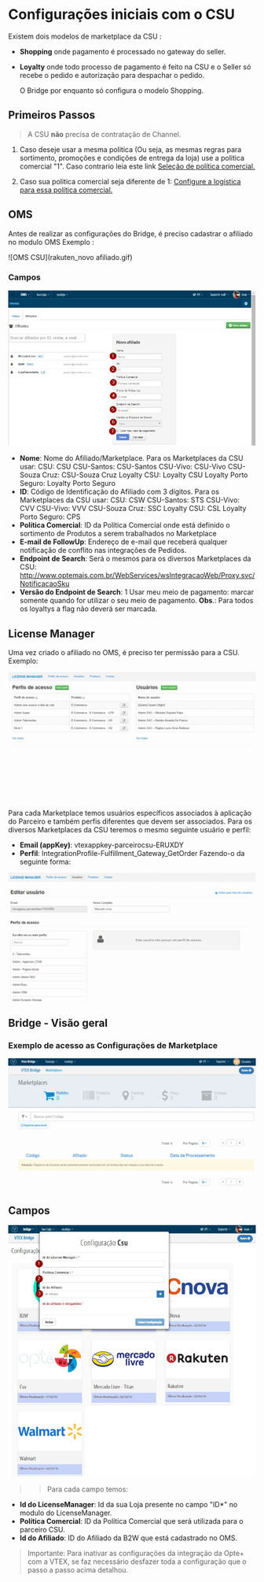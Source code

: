 # Configurações iniciais com o CSU

Existem dois modelos de marketplace da CSU :

* **Shopping** onde pagamento é processado no gateway do seller.

* **Loyalty** onde todo processo de pagamento é feito na CSU e o Seller só recebe o pedido e autorização para despachar o pedido.


    O Bridge por enquanto só configura o modelo Shopping.


## Primeiros Passos

> A CSU **não** precisa de contratação de Channel.

1. Caso deseje usar a mesma politica (Ou seja, as mesmas regras para sortimento, promoções e condições de entrega da loja) use a politica comercial "1".
Caso contrario leia este link [Seleção de política comercial.](http://help.vtex.com/hc/pt-br/articles/214166227)

2. Caso sua politica comercial seja diferente de 1: [Configure a logística para essa política comercial.](http://help.vtex.com/hc/pt-br/articles/214166667-Atualiza%C3%A7%C3%A3o-de-estoque)

 ## OMS

 Antes de realizar as configurações do Bridge, é preciso cadastrar o afiliado no modulo OMS
 Exemplo :

 ![OMS CSU](rakuten_novo afiliado.gif)

### Campos

 ![OMSCAMPOS CSU](configuracoes_iniciais_CSU.jpg)

 * **Nome**: Nome do Afiliado/Marketplace. Para os Marketplaces da CSU usar:
 CSU: CSU
 CSU-Santos: CSU-Santos
 CSU-Vivo: CSU-Vivo
 CSU-Souza Cruz: CSU-Souza Cruz
 Loyalty CSU: Loyalty CSU
 Loyalty Porto Seguro: Loyalty Porto Seguro
* **ID**: Código de Identificação do Afiliado com 3 dígitos. Para os Marketplaces da CSU usar:
 CSU: CSW
 CSU-Santos: STS
 CSU-Vivo: CVV
 CSU-Vivo: VVV
 CSU-Souza Cruz: SSC
 Loyalty CSU: CSL
 Loyalty Porto Seguro: CPS
 * **Política Comercial**: ID da Política Comercial onde está definido o sortimento de Produtos a serem trabalhados no Marketplace
 * **E-mail de FollowUp**: Endereço de e-mail que receberá qualquer notificação de conflito nas integrações de Pedidos.
 * **Endpoint de Search**: Será o mesmos para os diversos Marketplaces da CSU: http://www.optemais.com.br/WebServices/wsIntegracaoWeb/Proxy.svc/NotificacaoSku
 * **Versão do Endpoint de Search**: 1
 Usar meu meio de pagamento: marcar somente quando for utilizar o seu meio de pagamento. **Obs**.: Para todos os loyaltys a flag não deverá ser marcada.


 ## License Manager

Uma vez criado o afiliado no OMS, é preciso ter permissão para a CSU.
Exemplo:

 ![LICENSEMANAGER CSU](image06.gif)

 Para cada Marketplace temos usuários específicos associados à aplicação do Parceiro e também perfis diferentes que devem ser associados. Para os diversos Marketplaces da CSU teremos o mesmo seguinte usuário e perfil:

 * **Email (appKey)**: vtexappkey-parceirocsu-ERUXDY
 * **Perfil**: IntegrationProfile-Fulfillment_Gateway_GetOrder
 Fazendo-o da seguinte forma:

 ![LICENSEMANAGER2 CSU](image02.gif)

## Bridge - Visão geral

### Exemplo de acesso as Configurações de Marketplace

![Config CSU](Marketplace_Config.gif)

## Campos

![Config CSU](CSU.png)

>>Para cada campo temos:

* **Id do LicenseManager**: Id da sua Loja presente no campo "ID*" no modulo do LicenseManager.
* **Política Comercial**: ID da Política Comercial que será utilizada para o parceiro CSU.
* **Id do Afiliado**: ID do Afiliado da B2W que está cadastrado no OMS.


> Importante: Para inativar as configurações da integração da Opte+ com a VTEX, se faz necessário desfazer toda a configuração que o passo a passo acima detalhou.
